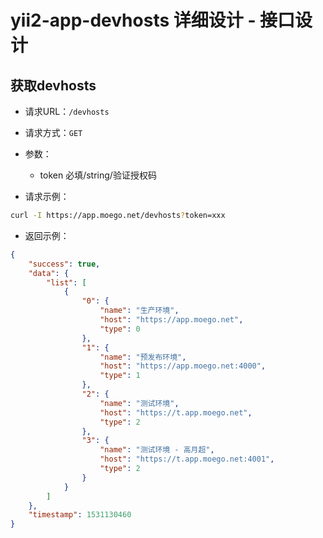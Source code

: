 # yii2-app-devhosts 详细设计 - 接口设计

## 获取devhosts

- 请求URL：`/devhosts`

- 请求方式：`GET`

- 参数：	
	- token 必填/string/验证授权码

- 请求示例：
```bash
curl -I https://app.moego.net/devhosts?token=xxx
```

- 返回示例：
```json
{
	"success": true,
	"data": {
		"list": [
			{
				"0": {
					"name": "生产环境",
					"host": "https://app.moego.net",
					"type": 0
				},
				"1": {
					"name": "预发布环境",
					"host": "https://app.moego.net:4000",
					"type": 1
				},
				"2": {
					"name": "测试环境",
					"host": "https://t.app.moego.net",
					"type": 2
				},
				"3": {
					"name": "测试环境 - 高月超",
					"host": "https://t.app.moego.net:4001",
					"type": 2
				}
			}
		]
	},
	"timestamp": 1531130460
}
```
